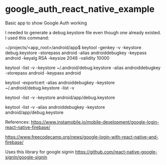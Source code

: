 # google_auth_react_native_example
Basic app to show Google Auth working

I needed to generate a debug.keystore file even though one already existed. I used this command:

~/projects/<app_root>/android/app$ keytool -genkey -v -keystore debug.keystore -storepass android -alias androiddebugkey -keypass android -keyalg RSA -keysize 2048 -validity 10000

keytool -list -v -keystore ~/.android/debug.keystore -alias androiddebugkey -storepass android -keypass android

keytool -exportcert -alias androiddebugkey -keystore ~/.android/debug.keystore -list -v


keytool -list -v -keystore android/app/debug.keystore

keytool -list -v -alias androiddebugkey -keystore android/app/debug.keystore


References:
https://www.instamobile.io/mobile-development/google-login-react-native-firebase/

https://www.freecodecamp.org/news/google-login-with-react-native-and-firebase/

Uses this library for google signin
https://github.com/react-native-google-signin/google-signin
